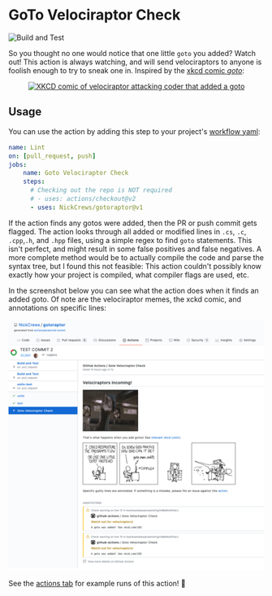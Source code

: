 # GoTo Velociraptor Check

![Build and Test](https://github.com/NickCrews/gotoraptor/workflows/Build%20and%20Test/badge.svg?branch=main&event=push)

So you thought no one would notice that one little `goto` you added? Watch out!
This action is always watching, and will send velociraptors to anyone is
foolish enough to try to sneak one in. Inspired by the [xkcd comic *goto*](https://xkcd.com/292):

<p align="center">
  <a href="https://xkcd.com/292">
    <img
      alt="XKCD comic of velociraptor attacking coder that added a goto"
      src="https://imgs.xkcd.com/comics/goto.png">
  </a>
</p>

## Usage

You can use the action by adding this step to your project's
[workflow yaml](https://docs.github.com/actions/quickstart):

```yaml
name: Lint
on: [pull_request, push]
jobs:
    name: Goto Velociraptor Check
    steps:
      # Checking out the repo is NOT required
      # - uses: actions/checkout@v2
      - uses: NickCrews/gotoraptor@v1
```

If the action finds any gotos were added, then the PR or push commit gets
flagged. The action looks through all added or modified lines in `.cs`, `.c`,
`.cpp`,`.h`, and `.hpp` files, using a simple regex to find `goto` statements.
This isn't perfect, and might result in some false
positives and false negatives. A more complete method would be to actually
compile the code and parse the syntax tree, but I found this not feasible:
This action couldn't possibly know exactly how your project is compiled,
what compiler flags are used, etc.

In the screenshot below you can see what the action does when it finds an
added goto. Of note are the velociraptor memes, the xckd comic, and
annotations on specific lines:

![](docs/velociraptors_incoming.png)

See the [actions tab](https://github.com/NickCrews/gotoraptor/actions) for example runs of this action! :rocket:
